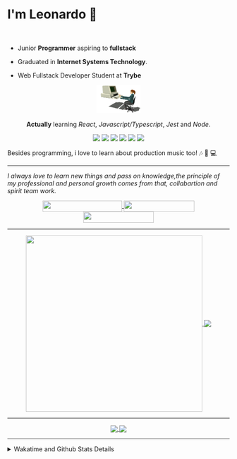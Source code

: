 # I'm Leonardo 🌈
<p align="center">
<img src="https://upload.wikimedia.org/wikipedia/en/thumb/0/05/Flag_of_Brazil.svg/1200px-Flag_of_Brazil.svg.png" width=20 height=15 / >
<img src="https://upload.wikimedia.org/wikipedia/commons/2/2b/Bandeira_do_estado_de_S%C3%A3o_Paulo.svg" width=20 height=15 / >
</p>

- Junior <b>Programmer</b> aspiring to <b>fullstack</b>

- Graduated in <b>Internet Systems Technology</b>.

- Web Fullstack Developer Student at <b>Trybe</b>

<div align="center">

<img src="./img/computer.gif" width="100px">

**Actually** learning _React_, _Javascript/Typescript_, _Jest_ and  _Node_. 

</div>
       
<p align="center">
<img src="https://badges.aleen42.com/src/react.svg">
<img src="https://badges.aleen42.com/src/redux.svg"> 
<img src="https://badges.aleen42.com/src/javascript.svg">
<img src="https://badges.aleen42.com/src/typescript.svg">
<img src="https://badges.aleen42.com/src/jest_1.svg">
<img src="https://badges.aleen42.com/src/node.svg">
<br>
</p>

Besides programming, i love to learn about production music too! :notes: :musical_keyboard: :computer:

* * *

<i>I always love to learn new things and pass on knowledge,the principle of my professional and personal growth comes from that, collabartion and spirit team work.</i><br>

<div align="center">
       
<a href="https://www.linkedin.com/in/lcds90/">
  <img align="center" src="https://img.shields.io/static/v1?logo=linkedin&label=linkedin&message=lcds90&color=blue&style=for-the-badge" height=25 width=180/>
</a>
<a href="http://lcds.me">
  <img align="center" src="https://img.shields.io/static/v1?&label=Portflio&message=site&color=green&style=for-the-badge" height=25 width=160/>
</a>
<a href="mailto:lcds90@gmail.com">
  <img align="center" src="https://img.shields.io/static/v1?&logo=gmail&label=Send&message=Email&color=red&style=for-the-badge" height=25 width=160/>
</a>
       
</div>

* * *

<div align="center">
<a href="https://wakatime.com/@lcds90">
  <img align="center" src="https://github-readme-stats.vercel.app/api/top-langs/?username=lcds90&langs_count=10&theme=gruvbox&layout=compact&include_all_commits=true" height="400px" width="400px"/>
</a>
<a href="https://wakatime.com/@lcds90">
  <img align="center" src="https://github-readme-stats.vercel.app/api?username=lcds90&count_private=true&theme=gruvbox"/>
</a>
</div>

* * *

<div align="center">
 <a href="https://wakatime.com/@lcds90">
  <img align="center" width="400px" src="https://github-readme-stats.vercel.app/api/wakatime?username=lcds90&theme=gruvbox&layout=compact"/>
</a>
  <img align="center"" src="https://github-profile-trophy.vercel.app/?username=lcds90&row=2&column=3&theme=gruvbox"/>
</div>

* * *
       
<details>
       <summary>Wakatime and Github Stats Details</summary>
       <div align="justify">
              
<!--START_SECTION:waka-->
![Profile Views](http://img.shields.io/badge/Profile%20Views-5-blue)

**🐱 My GitHub Data** 

> 🏆 1,008 Contributions in the Year 2021
 > 
> 📦 555.2 kB Used in GitHub's Storage 
 > 
> 🚫 Not Opted to Hire
 > 
> 📜 60 Public Repositories 
 > 
> 🔑 39 Private Repositories  
 > 
**I'm a Night 🦉** 

```text
🌞 Morning    106 commits    ████░░░░░░░░░░░░░░░░░░░░░   18.09% 
🌆 Daytime    171 commits    ███████░░░░░░░░░░░░░░░░░░   29.18% 
🌃 Evening    188 commits    ████████░░░░░░░░░░░░░░░░░   32.08% 
🌙 Night      121 commits    █████░░░░░░░░░░░░░░░░░░░░   20.65%

```
📅 **I'm Most Productive on Monday** 

```text
Monday       111 commits    ████░░░░░░░░░░░░░░░░░░░░░   18.94% 
Tuesday      88 commits     ███░░░░░░░░░░░░░░░░░░░░░░   15.02% 
Wednesday    59 commits     ██░░░░░░░░░░░░░░░░░░░░░░░   10.07% 
Thursday     45 commits     ██░░░░░░░░░░░░░░░░░░░░░░░   7.68% 
Friday       97 commits     ████░░░░░░░░░░░░░░░░░░░░░   16.55% 
Saturday     88 commits     ███░░░░░░░░░░░░░░░░░░░░░░   15.02% 
Sunday       98 commits     ████░░░░░░░░░░░░░░░░░░░░░   16.72%

```


📊 **This Week I Spent My Time On** 

```text
⌚︎ Time Zone: America/Sao_Paulo

💬 Programming Languages: 
JSX                      6 hrs 12 mins       ████████░░░░░░░░░░░░░░░░░   32.32% 
CSS                      3 hrs 38 mins       ████░░░░░░░░░░░░░░░░░░░░░   18.93% 
Markdown                 3 hrs 5 mins        ████░░░░░░░░░░░░░░░░░░░░░   16.09% 
SQL                      2 hrs 17 mins       ███░░░░░░░░░░░░░░░░░░░░░░   11.93% 
JavaScript               1 hr 55 mins        ██░░░░░░░░░░░░░░░░░░░░░░░   10.03%

🔥 Editors: 
VS Code                  19 hrs 11 mins      █████████████████████████   100.0%

🐱‍💻 Projects: 
kpop-statistics          9 hrs 11 mins       ████████████░░░░░░░░░░░░░   47.84% 
grid-trybe               2 hrs 27 mins       ███░░░░░░░░░░░░░░░░░░░░░░   12.83% 
sd-013-a-mysql-all-for-on2 hrs 17 mins       ███░░░░░░░░░░░░░░░░░░░░░░   11.91% 
trybe-course             1 hr 24 mins        █░░░░░░░░░░░░░░░░░░░░░░░░   7.38% 
sd-013-a-project-starwars1 hr 22 mins        █░░░░░░░░░░░░░░░░░░░░░░░░   7.18%

💻 Operating System: 
Linux                    19 hrs 11 mins      █████████████████████████   100.0%

```

**I Mostly Code in JavaScript** 

```text
JavaScript               39 repos            ██████████░░░░░░░░░░░░░░░   43.33% 
HTML                     15 repos            ████░░░░░░░░░░░░░░░░░░░░░   16.67% 
TypeScript               14 repos            ████░░░░░░░░░░░░░░░░░░░░░   15.56% 
CSS                      6 repos             █░░░░░░░░░░░░░░░░░░░░░░░░   6.67% 
PHP                      5 repos             █░░░░░░░░░░░░░░░░░░░░░░░░   5.56%

```


**Timeline**

![Chart not found](https://raw.githubusercontent.com/lcds90/lcds90/main/charts/bar_graph.png) 


 Last Updated on 27/10/2021
<!--END_SECTION:waka-->
              
              
   </div>
</details>
       
       
</div>
